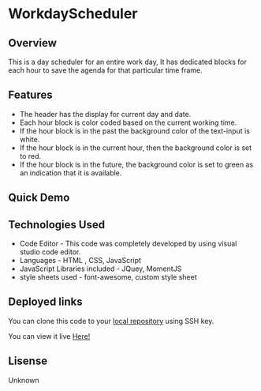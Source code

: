 # WorkdayScheduler

## Overview

This is a day scheduler for an entire work day, It has dedicated blocks for each hour to save the agenda for that particular time frame.

## Features 

* The header has the display for current day and date.
* Each hour block is color coded based on the current working time.
* If the hour block is in the past the background color of the text-input is white.
* If the hour block is in the current hour, then the background color is set to red.
* If the hour block is in the future, the background color is set to green as an indication that it is available.

## Quick Demo


## Technologies Used

* Code Editor - This code was completely developed by  using visual studio code editor.
* Languages - HTML , CSS, JavaScript
* JavaScript Libraries included - JQuey, MomentJS
* style sheets used - font-awesome, custom style sheet

## Deployed links

You can clone this code to your [local repository](https://github.com/anurav18/WorkdayScheduler) using SSH key. 

You can view it live [Here!](https://anurav18.github.io/WorkdayScheduler/)

## Lisense

Unknown